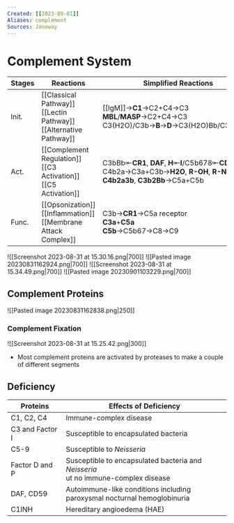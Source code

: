 ```yaml
---
Created: [[2023-09-01]]
Aliases: complement
Sources: Janeway
---
```

# Complement System

| Stages | Reactions                                                              | Simplified Reactions                                                                                                                 |
| ------ | ---------------------------------------------------------------------- | ------------------------------------------------------------------------------------------------------------------------------------ |
| Init.  | [[Classical Pathway]]<br>[[Lectin Pathway]]<br>[[Alternative Pathway]] | [[IgM]]→**C1**→C2+C4→C3<br>**MBL**/**MASP**→C2+C4→C3<br>C3(H2O)/C3b→**B**→**D**→C3(H2O)Bb/C3bBb→**P**                                |
| Act.   | [[Complement Regulation]]<br>[[C3 Activation]]<br>[[C5 Activation]]    | C3bBb⇤**CR1**, **DAF**, **H**⇤**I**/C5b678⇤**CD59**<br>C4b2a→C3a+C3b→**H2O**, **R-OH**, **R-NH2**<br>**C4b2a3b**, **C3b2Bb**→C5a+C5b |
| Func.  | [[Opsonization]]<br>[[Inflammation]]<br>[[Membrane Attack Complex]]    | C3b→**CR1**→C5a receptor<br>**C3a**+**C5a**<br>**C5b**→C5b67→C8→C9                                                                   |

![[Screenshot 2023-08-31 at 15.30.16.png|700]]
![[Pasted image 20230831162924.png|700]]
![[Screenshot 2023-08-31 at 15.34.49.png|700]]
![[Pasted image 20230901103229.png|700]]
## Complement Proteins
![[Pasted image 20230831162838.png|250]]
### Complement Fixation
![[Screenshot 2023-08-31 at 15.25.42.png|300]]
- Most complement proteins are activated by proteases to make a couple of different segments
## Deficiency

| Proteins        | Effects of Deficiency                                                              |
| --------------- | ---------------------------------------------------------------------------------- |
| C1, C2, C4      | Immune-complex disease                                                             |
| C3 and Factor I | Susceptible to encapsulated bacteria                                               |
| C5-9            | Susceptible to *Neisseria*                                                         |
| Factor D and P  | Susceptible to encapsulated bacteria and *Neisseria* <br>ut no immune-complex disease |
| DAF, CD59       | Autoimmune-like conditions including<br>paroxysmal nocturnal hemoglobinuria           |
| C1INH           | Hereditary angioedema (HAE)                                                        |
